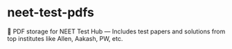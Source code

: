 # neet-test-pdfs
🎯 PDF storage for NEET Test Hub — Includes test papers and solutions from top institutes like Allen, Aakash, PW, etc.
